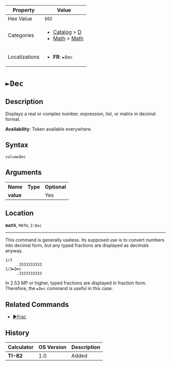 | Property      | Value |
|---------------|-------|
| Hex Value     | `$02`|
| Categories    | <ul><li>[Catalog](<../categories/Catalog.md>) > [D](<../categories/Catalog.md#D>)</li><li>[Math](<../categories/Math.md>) > [Math](<../categories/Math.md#Math>)</li></ul> |
| Localizations | <ul><li><b>FR</b>: `►Dec`</li></ul> |

# `►Dec`

## Description
Displays a real or complex number, expression, list, or matrix in decimal format.


<b>Availability</b>: Token available everywhere.

## Syntax
`value►Dec`

## Arguments
<table>
<tr><th>Name</th><th>Type</th><th>Optional</th></tr>

<tr><td><b>value</b></td><td></td><td>Yes</td></tr>

</table>

## Location
<tt><kbd><b>math</b></kbd></tt>, `MATH`, `2:Dec`
<hr>

This command is generally useless. Its supposed use is to convert numbers into decimal form, but any typed fractions are displayed as decimals anyway.

```ti-basic
1/3
     .3333333333
1/3►Dec
     .3333333333
```

In 2.53 MP or higher, typed fractions are displayed in fraction form. Therefore, the `►Dec` command is useful in this case.

## Related Commands

*   [►Frac](/frac)

## History
| Calculator | OS Version | Description |
|------------|------------|-------------|
| <b>TI-82</b> | 1.0 | Added |


